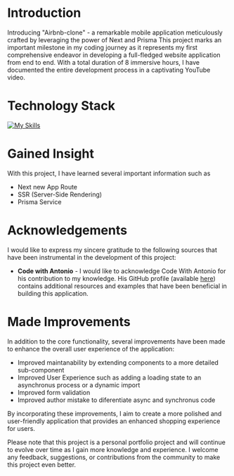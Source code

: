 
# Introduction

Introducing "Airbnb-clone" - a remarkable mobile application meticulously crafted by leveraging the power of Next and Prisma This project marks an important milestone in my coding journey as it represents my first comprehensive endeavor in developing a full-fledged website application from end to end. With a total duration of 8 immersive hours, I have documented the entire development process in a captivating YouTube video.

# Technology Stack

[![My Skills](https://skillicons.dev/icons?i=next,prisma)](https://skillicons.dev)

# Gained Insight
With this project, I have learned several important information such as
- Next new App Route
- SSR (Server-Side Rendering)
- Prisma Service

# Acknowledgements

I would like to express my sincere gratitude to the following sources that have been instrumental in the development of this project:

- **Code with Antonio** - I would like to acknowledge Code With Antonio for his contribution to my knowledge. His GitHub profile (available [here](https://github.com/AntonioErdeljac)) contains additional resources and examples that have been beneficial in building this application.

# Made Improvements

In addition to the core functionality, several improvements have been made to enhance the overall user experience of the application:

- Improved maintanability by extending components to a more detailed sub-component
- Improved User Experience such as adding a loading state to an asynchronus process or a dynamic import
- Improved form validation
- Improved author mistake to diferentiate async and synchronus code

By incorporating these improvements, I aim to create a more polished and user-friendly application that provides an enhanced shopping experience for users.

Please note that this project is a personal portfolio project and will continue to evolve over time as I gain more knowledge and experience. I welcome any feedback, suggestions, or contributions from the community to make this project even better.


